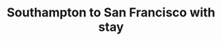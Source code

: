 ---
category: rest-of-the-world
title: Southampton to San Francisco with stay
class: southampton-to-san-francisco-with-stay
cruiseline: P&O Cruises – Arcadia
special-info: 3 night stay in San Francisco plus a wine tour & overnight on board
price: 2449
nights: 28
cruise-url: http://www.planetcruise.co.uk/po-cruises/arcadia/02-january-2017/104833?referrersiteid=970
---